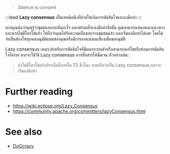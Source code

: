 > Silence is consent

:::lead
**Lazy consensus** เป็นเทคนิคนึงที่ช่วยให้เกิดการตัดสินใจและลงมือทำ
:::

หากคุณคิดว่าคุณรู้ว่าชุมชนอยากเห็นอะไร และพร้อมที่จะลงมือทำสิ่งนั้น คุณสามารถเสนอแนะแนวทาง และหากไม่มีใครโต้แย้ง ให้ถือว่าคุณได้รับความเห็นชอบจากชุมชนแล้ว และเริ่มลงมือทำได้เลย โดยไม่จำเป็นต้องให้ทุกคนอนุมัติแผนของคุณหรือมีการลงคะแนนเสียงเพื่อขออนุมัติ

Lazy consensus เหมาะสำหรับการตัดสินใจที่มีผลกระทบต่ำหรือสามารถแก้ไขหรือย้อนการตัดสินใจได้ง่าย หากจะใช้วิธี Lazy consensus ควรสื่อสารให้ชัดเจน ตัวอย่างเช่น:

> ถ้าไม่มีใครโต้แย้งประเด็นนี้ภายใน 72 ชั่วโมง จะขอถือว่าเป็น Lazy consensus และจะเริ่มลงมือทำ

# Further reading

- <https://wiki.eclipse.org/Lazy_Consensus>
- <https://community.apache.org/committers/lazyConsensus.html>

# See also

- [DoOcracy](/wiki/DoOcracy)